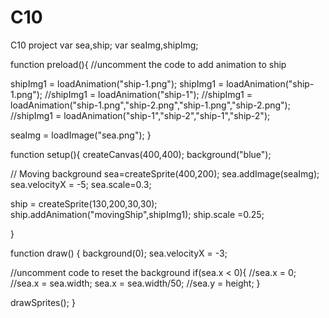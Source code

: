 # C10
C10 project
var sea,ship;
var seaImg,shipImg;

function preload(){
  //uncomment the code to add animation to ship 

  shipImg1 = loadAnimation("ship-1.png");
  shipImg1 = loadAnimation("ship-1.png");
  //shipImg1 = loadAnimation("ship-1");
  //shipImg1 = loadAnimation("ship-1.png","ship-2.png","ship-1.png","ship-2.png");
  //shipImg1 = loadAnimation("ship-1","ship-2","ship-1","ship-2");
  
  seaImg = loadImage("sea.png");
}

function setup(){
  createCanvas(400,400);
  background("blue");

  // Moving background
  sea=createSprite(400,200);
  sea.addImage(seaImg);
  sea.velocityX = -5;
  sea.scale=0.3;

  
  ship = createSprite(130,200,30,30);
  ship.addAnimation("movingShip",shipImg1);
  ship.scale =0.25;
  
}

function draw() {
  background(0);
  sea.velocityX = -3;

  //uncomment code to reset the background
  if(sea.x < 0){
    //sea.x = 0;
    //sea.x = sea.width;
    sea.x = sea.width/50;
    //sea.y = height;
  }

 
  drawSprites();
}
